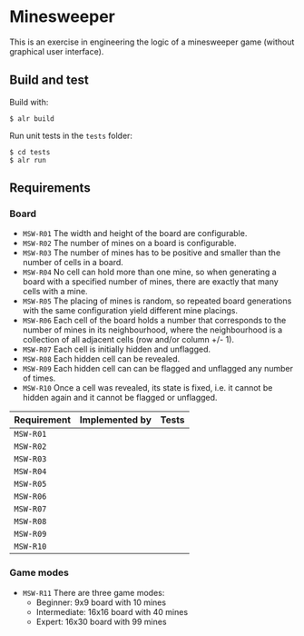 # Minesweeper

This is an exercise in engineering the logic of a minesweeper game (without graphical user interface).

## Build and test

Build with:
```
$ alr build
```

Run unit tests in the `tests` folder:
```
$ cd tests
$ alr run
```

## Requirements

### Board

* `MSW-R01` The width and height of the board are configurable.
* `MSW-R02` The number of mines on a board is configurable.
* `MSW-R03` The number of mines has to be positive and smaller than the number of cells in a board.
* `MSW-R04` No cell can hold more than one mine, so when generating a board with a specified number of mines, there are exactly that many cells with a mine.
* `MSW-R05` The placing of mines is random, so repeated board generations with the same configuration yield different mine placings.
* `MSW-R06` Each cell of the board holds a number that corresponds to the number of mines in its neighbourhood, where the neighbourhood is a collection of all adjacent cells (row and/or column +/- 1).
* `MSW-R07` Each cell is initially hidden and unflagged. 
* `MSW-R08` Each hidden cell can be revealed.
* `MSW-R09` Each hidden cell can can be flagged and unflagged any number of times.
* `MSW-R10` Once a cell was revealed, its state is fixed, i.e. it cannot be hidden again and it cannot be flagged or unflagged.

| Requirement | Implemented by | Tests |
|-------------|----------------|-------|
| `MSW-R01` | | |
| `MSW-R02` | | |
| `MSW-R03` | | |
| `MSW-R04` | | |
| `MSW-R05` | | |
| `MSW-R06` | | |
| `MSW-R07` | | |
| `MSW-R08` | | |
| `MSW-R09` | | |
| `MSW-R10` | | |

### Game modes

* `MSW-R11` There are three game modes:
    * Beginner: 9x9 board with 10 mines
    * Intermediate: 16x16 board with 40 mines
    * Expert: 16x30 board with 99 mines